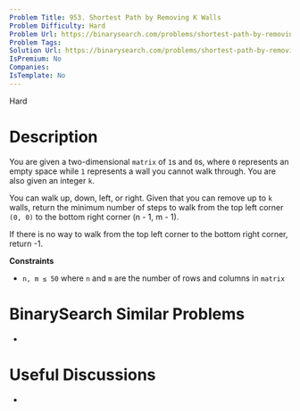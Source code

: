 ```yaml
---
Problem Title: 953. Shortest Path by Removing K Walls
Problem Difficulty: Hard
Problem Url: https://binarysearch.com/problems/shortest-path-by-removing-k-walls/
Problem Tags: 
Solution Url: https://binarysearch.com/problems/shortest-path-by-removing-k-walls/solutions/
IsPremium: No
Companies: 
IsTemplate: No
---
```


<span style="color: ;">Hard</span>

# Description

You are given a two-dimensional `matrix` of `1`s and `0`s, where `0` represents an empty space while `1` represents a wall you cannot walk through. You are also given an integer `k`.

You can walk up, down, left, or right. Given that you can remove up to `k` walls, return the minimum number of steps to walk from the top left corner `(0, 0)` to the bottom right corner (n - 1, m - 1).

If there is no way to walk from the top left corner to the bottom right corner, return -1.

**Constraints**

- `n, m ≤ 50` where `n` and `m` are the number of rows and columns in `matrix`

# BinarySearch Similar Problems

- []()

# Useful Discussions

- []()
